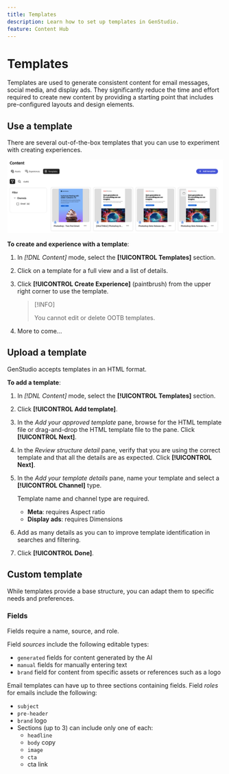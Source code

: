 ```yaml
---
title: Templates
description: Learn how to set up templates in GenStudio.
feature: Content Hub
---
```


# Templates

Templates are used to generate consistent content for email messages, social media, and display ads. They significantly reduce the time and effort required to create new content by providing a starting point that includes pre-configured layouts and design elements.

## Use a template

 There are several out-of-the-box templates that you can use to experiment with creating experiences.

![Content template list](../../assets/content-templates.png)

**To create and experience with a template**:

1. In _[!DNL Content]_ mode, select the **[!UICONTROL Templates]** section.

1. Click on a template for a full view and a list of details.

1. Click **[!UICONTROL Create Experience]** (paintbrush) from the upper right corner to use the template.

   >[!INFO]
   >
   >You cannot edit or delete OOTB templates.

1. More to come...

## Upload a template

GenStudio accepts templates in an HTML format.

**To add a template**:

1. In _[!DNL Content]_ mode, select the **[!UICONTROL Templates]** section.

1. Click **[!UICONTROL Add template]**.

1. In the _Add your approved template_ pane, browse for the HTML template file or drag-and-drop the HTML template file to the pane. Click **[!UICONTROL Next]**.

1. In the _Review structure detail_ pane, verify that you are using the correct template and that all the details are as expected. Click **[!UICONTROL Next]**.

1. In the _Add your template details_ pane, name your template and select a **[!UICONTROL Channel]** type.

   Template name and channel type are required.

   - **Meta**: requires Aspect ratio
   - **Display ads**: requires Dimensions

1. Add as many details as you can to improve template identification in searches and filtering.

1. Click **[!UICONTROL Done]**.

## Custom template

While templates provide a base structure, you can adapt them to specific needs and preferences.

### Fields

Fields require a name, source, and role.

Field _sources_ include the following editable types:

- `generated` fields for content generated by the AI
- `manual` fields for manually entering text
- `brand` field for content from specific assets or references such as a logo

Email templates can have up to three sections containing fields. Field _roles_ for emails include the following:

- `subject`
- `pre-header`
- `brand` logo
- Sections (up to 3) can include only one of each:
   - `headline`
   - `body` copy
   - `image`
   - `cta`
   - cta link

